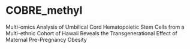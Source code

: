 # COBRE_methyl
Multi-omics Analysis of Umbilical Cord Hematopoietic Stem Cells from a Multi-ethnic Cohort of Hawaii Reveals the Transgenerational Effect of Maternal Pre-Pregnancy Obesity
